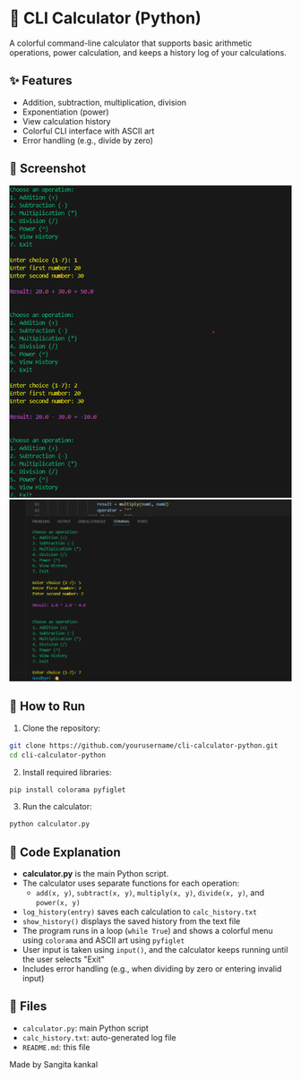 # 🎉 CLI Calculator (Python)

A colorful command-line calculator that supports basic arithmetic operations, power calculation, and keeps a history log of your calculations.

## ✨ Features
- Addition, subtraction, multiplication, division
- Exponentiation (power)
- View calculation history
- Colorful CLI interface with ASCII art
- Error handling (e.g., divide by zero)

## 📸 Screenshot

![CLI Calculator Screenshot](Screenshot.png)
![CLI Calculator Screenshot](Screenshot1.png)

## 🚀 How to Run

1. Clone the repository:
```bash
git clone https://github.com/yourusername/cli-calculator-python.git
cd cli-calculator-python
```

2. Install required libraries:
```bash
pip install colorama pyfiglet
```

3. Run the calculator:
```bash
python calculator.py
```
## 🧠 Code Explanation

- **calculator.py** is the main Python script.
- The calculator uses separate functions for each operation:
  - `add(x, y)`, `subtract(x, y)`, `multiply(x, y)`, `divide(x, y)`, and `power(x, y)`
- `log_history(entry)` saves each calculation to `calc_history.txt`
- `show_history()` displays the saved history from the text file
- The program runs in a loop (`while True`) and shows a colorful menu using `colorama` and ASCII art using `pyfiglet`
- User input is taken using `input()`, and the calculator keeps running until the user selects "Exit"
- Includes error handling (e.g., when dividing by zero or entering invalid input)
  
## 📂 Files
- `calculator.py`: main Python script
- `calc_history.txt`: auto-generated log file
- `README.md`: this file

Made by Sangita kankal

